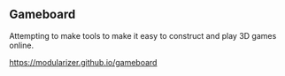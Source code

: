 ## Gameboard

Attempting to make tools to make it easy to construct and play 3D games online.

https://modularizer.github.io/gameboard